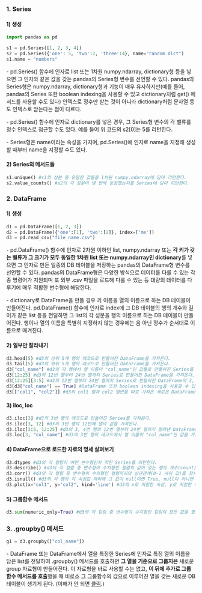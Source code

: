 ### 1. Series

#### 1) 생성

```python
import pandas as pd

s1 = pd.Series([1, 2, 3, 4])
s2 = pd.Series({'one': 5, 'two':2, 'three':4}, name="random dict")
s1.name = "numbers"
```

\- pd.Series() 함수에 인자로 list 또는 1차원 numpy.ndarray, dictionary형 등을 넣으면 그 인자와 같은 값을 갖는 pandas의 Series형 변수를 선언할 수 있다. pandas의 Series형은 numpy.ndarray, dictionary형과 기능이 매우 유사하지만(예를 들어, pandas의 Series 또한 boolean indexing을 사용할 수 있고 dictionary처럼 get() 메서드를 사용할 수도 있다) 인덱스로 정수만 받는 것이 아니라 dictionary처럼 문자열 등도 인덱스로 받는다는 점이 다르다.

\- pd.Series() 함수에 인자로 dictionary를 넣은 경우, 그 Series형 변수의 각 밸류를 정수 인덱스로 접근할 수도 있다. 예를 들어 위 코드의 s2[0]는 5를 리턴한다.

\- Series형은 name이라는 속성을 가지며, pd.Series()에 인자로 name을 지정해 생성할 때부터 name을 지정할 수도 있다.


#### 2) Series의 메서드들

```python
s1.unique() #s1의 성분 중 유일한 값들을 1차원 numpy.ndarray에 담아 리턴한다.
s2.value_counts() #s2의 각 성분이 몇 번씩 등장했는지를 Series에 담아 리턴한다.
```


### 2. DataFrame

#### 1) 생성

```python
d1 = pd.DataFrame([1, 2, 3])
d2 = pd.DataFrame({'one':[1], 'two':[2]}, index=['me'])
d3 = pd.read_csv("file_name.csv")
```

\- pd.DataFrame() 함수에 인자로 2차원 이하인 list, numpy.ndarray 또는 **각 키가 갖는 밸류가 그 크기가 모두 동일한 1차원 list 또는 numpy.ndarray인 dictionary**를 넣으면 그 인자로 만든 일종의 DB 테이블을 저장하는 pandas의 DataFrame형 변수를 선언할 수 있다. pandas의 DataFrame형은 다양한 방식으로 데이터를 다룰 수 있는 각종 명령어가 지원되며 또 외부 .csv 파일을 로드해 다룰 수 있는 등 대량의 데이터를 다루기에 매우 적합한 변수형에 해당한다.

\- dictionary로 DataFrame을 만들 경우 키 이름을 열의 이름으로 하는 DB 테이블이 만들어진다. pd.DataFrame() 함수에 인자로 index에 그 DB 테이블의 행의 개수와 길이가 같은 list 등을 전달하면 그 list의 각 성분을 행의 이름으로 하는 DB 테이블이 만들어진다. 행이나 열의 이름을 특별히 지정하지 않는 경우에는 음 아닌 정수가 순서대로 이름으로 매겨진다.

#### 2) 일부만 잘라내기

```python
d3.head(5) #d3의 상위 5개 행의 레코드로 만들어진 DataFrame을 가져온다.
d3.tail(5) #d3의 하위 5개 행의 레코드로 만들어진 DataFrame을 가져온다.
d3["col_name"] #d3의 각 행에서 열 이름이 "col_name"인 값들로 만들어진 Series를 가져온다.
d3[12:25] #d3의 12번 열부터 24번 열까지 Series로 만들어진 DataFrame을 가져온다.
d3[12:25][3:5] #d3의 12번 열부터 24번 열까지 Series로 만들어진 DataFrame의 3, 4번 행을 잘라낸다. numpy.ndarray와 달리 2차원 인덱스를 ,로 구분하는 방식은 사용할 수 없다. 단, iloc을 사용하면 가능하다.
d3[d3["col_name"] == True] #DataFrame 또한 boolean indexing을 사용할 수 있다.
d3[["col1", "col2"]] #d3의 col1 열과 col2 열만을 따로 가져온 새로운 DataFrame을 리턴한다.
```

#### 3) iloc, loc

```python
d3.iloc[3] #d3의 3번 행의 레코드로 만들어진 Series를 가져온다.
d3.iloc[3, 12] #d3의 3번 행의 12번째 열의 값을 가져온다.
d3.iloc[3:5, 12:25] #d3의 3, 4번 행의 12번 열부터 24번 열까지 잘라낸 DataFrame을 가져온다.
d3.loc[3, "col_name"] #d3의 3번 행의 레코드에서 열 이름이 "col_name"인 값을 가져온다. d3에 행 또는 열에 이름이 따로 지정되지 않았다면 iloc과 똑같이 사용할 수 있으나, 따로 지정된 이름이 있다면 괄호 안에 숫자를 써서는 안된다.
```


#### 4) DataFrame으로 로드한 자료의 명세 살펴보기

```python
d3.dtypes #d3의 각 컬럼이 어떤 변수형인지 적힌 Series를 리턴한다. 
d3.describe() #d3의 각 컬럼 중 변수형이 수치형인 컬럼의 값이 있는 행의 개수(count), 평균, 표준편차, 최솟값, 최댓값, 25%값, 75%값이 채워진 DataFrame을 리턴한다. 
d3.corr() #d3의 각 컬럼 중 변수형이 수치형인 컬럼끼리의 상관관계(0-1 사이 값)를 정사각형 표로 채워진 DataFrame을 리턴한다.
d3.isnull() #d3의 각 행의 각 속성값 자리에 그 값이 null이면 True, null이 아니면 False가 채워진 DataFrame을 리턴한다. 
d3.plot(x="col1", y="col2", kind='line') #d3의 x로 지정한 속성, y로 지정한 속성으로 그래프를 그린다.
```


#### 5) 그룹함수 메서드

```python
d3.sum(numeric_only=True) #d3의 각 컬럼 중 변수형이 수치형인 컬럼의 모든 값을 합산한 값을 각 행의 값으로 하는 Series를 리턴한다.
```



### 3. .groupby() 메서드

```python
g1 = d3.groupby(["col_name"])
```

\- DataFrame 또는 DataFrame에서 열을 특정한 Series에 인자로 특정 열의 이름을 담은 list를 전달하여 .groupby() 메서드를 호출하면 **그 열을 기준으로 그룹지은** 새로운 group 자료형이 만들어진다. 이 자료형을 바로 사용할 수는 없고, **이 뒤에 추가로 그룹함수 메서드를 호출**했을 때 비로소 그 그룹함수의 값으로 이루어진 열을 갖는 새로운 DB 테이블이 생기게 된다. (이해가 안 되면 [클릭](https://lkwks.github.io/db/2021/11/12/SQL-select.html).)

